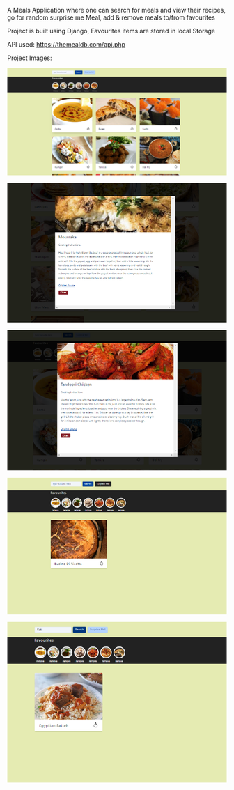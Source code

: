 A Meals Application where one can search for meals and view their recipes, go for random surprise me Meal, add & remove meals to/from favourites


Project is built using Django, Favourites items are stored in local Storage


API used: https://themealdb.com/api.php



Project Images:



![](https://github.com/Haashir-Shakeel/Project-Images/blob/main/MealsApplication/MealsApplication1.png)

![](https://github.com/Haashir-Shakeel/Project-Images/blob/main/MealsApplication/MealsApplication2.png)

![](https://github.com/Haashir-Shakeel/Project-Images/blob/main/MealsApplication/MealsApplication3.png)

![](https://github.com/Haashir-Shakeel/Project-Images/blob/main/MealsApplication/MealsApplication4.png)

![](https://github.com/Haashir-Shakeel/Project-Images/blob/main/MealsApplication/MealsApplication5.png)
